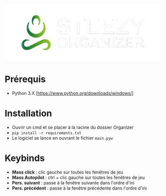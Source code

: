 ![](/gui/assets/logofull.png)

# Prérequis
- Python 3.X [https://www.python.org/downloads/windows/]

# Installation
- Ouvrir un cmd et se placer à la racine du dossier Organizer
- `pip install -r requirements.txt`
- Le logiciel se lance en ouvrant le fichier `main.pyw`

# Keybinds
- **Mass click** : clic gauche sur toutes les fenêtres de jeu
- **Mass Autopilot** : ctrl + clic gauche sur toutes les fenêtres de jeu
- **Pers. suivant** : passe à la fenêtre suivante dans l'ordre d'ini
- **Pers. précédent** : passe à la fenêtre précédente dans l'ordre d'ini
